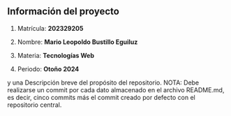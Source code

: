 ## Información del proyecto

1. Matrícula: **202329205**

2. Nombre: **Mario Leopoldo Bustillo Eguiluz**

3. Materia: **Tecnologías Web**

4. Periodo: **Otoño 2024**

y una Descripción breve del propósito del repositorio.
NOTA: Debe realizarse un commit por cada dato almacenado en el archivo README.md, es decir, cinco commits más el commit creado por defecto con el repositorio central.
